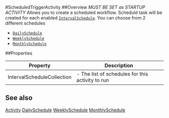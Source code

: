 #ScheduledTriggerActivity
##Overview
*<i class="fa fa-warning fa-2x" style="color:#ff6a00"></i> MUST BE SET as STARTUP ACTIVITY*
Allows you to create a scheduled workflow. Scheduld task will be created for each enabled [`IntervalSchedule`](IntervalSchedule.html).
You can choose from 2 different schedules
* [`DailySchedule`](DailySchedule.html)
* [`WeeklySchedule`](WeeklySchedule.html)
* [`MonthlySchedule`](MonthlySchedule.html)


##Properties
<table class="table table-condensed table-bordered">
    <thead>
<tr>
<th>Property</th>
<th>Description</th>
</tr>
</thead>
<tbody>
<tr><td>IntervalScheduleCollection</td><td> - The list of schedules for this activity to run</td></tr>
</tbody></table>



## See also

[Activity](Activity.html)
[DailySchedule](DailySchedule.html)
[WeeklySchedule](WeeklySchedule.html)
[MonthlySchedule](MonthlySchedule.html)